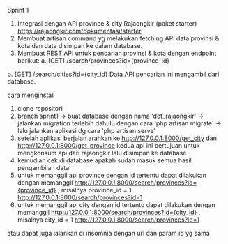 
Sprint 1
1. Integrasi dengan API province & city Rajaongkir (paket starter)
https://rajaongkir.com/dokumentasi/starter
2. Membuat artisan command​ yg melakukan fetching API data provinsi & kota dan data
disimpan ke dalam database.
3. Membuat REST API untuk pencarian provinsi & kota dengan endpoint berikut:
a. [GET] /search/provinces?id={province_id}

b. [GET] /search/cities?id={city_id}
Data API pencarian ini mengambil dari database.


cara menginstall
1. clone repositori
2. branch sprint1
   -> buat database dengan nama 'dot_rajaongkir'
   -> jalankan migration terlebih dahulu dengan cara 'php artisan migrate'
   -> lalu jalankan aplikasi dg cara 'php artisan serve'
3. setelah aplikasi berjalan arahkan ke
   http://127.0.0.1:8000/get_city dan
   http://127.0.0.1:8000/get_province
   kedua api ini bertujuan untuk mengkonsum api dari rajaongkir lalu disimpan ke database
5. kemudian cek di database apakah sudah masuk semua hasil pengambilan data
6. untuk memanggil api province dengan id tertentu dapat dilakukan dengan memanggil
   http://127.0.0.1:8000/search/provinces?id={province_id} , misalnya province_id = 1
   http://127.0.0.1:8000/search/provinces?id=1
6. untuk memanggil api city dengan id tertentu dapat dilakukan dengan memanggil
   http://127.0.0.1:8000/search/provinces?id={city_id} , misalnya city_id = 1
   http://127.0.0.1:8000/search/provinces?id=1
   
atau dapat juga jalankan di insomnia dengan url dan param id yg sama
